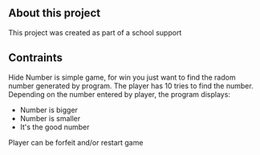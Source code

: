 ## About this project
This project was created as part of a school support 

## Contraints
Hide Number is simple game, for win you just want to find the radom number generated by program.
The player has 10 tries to find the number. Depending on the number entered by player, the program displays:
* Number is bigger
* Number is smaller
* It's the good number

Player can be forfeit and/or restart game

